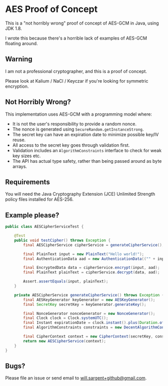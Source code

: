 # AES Proof of Concept

This is a "not horribly wrong" proof of concept of AES-GCM in Java, using JDK 1.8.  

I wrote this because there's a horrible lack of examples of AES-GCM floating around.

## Warning

I am not a professional cryptographer, and this is a proof of concept.

Please look at Kalium / NaCl / Keyczar if you're looking for symmetric encryption.

## Not Horribly Wrong?

This implementation uses AES-GCM with a programming model where:

* It is not the user's responsibility to provide a random nonce.
* The nonce is generated using `SecureRandom.getInstanceStrong`.
* The secret key can have an expiration date to minimize possible key/IV reuse.
* All access to the secret key goes through validation first.
* Validation includes an `AlgorithmConstraints` interface to check for weak key sizes etc.
* The API has actual type safety, rather than being passed around as byte arrays.

## Requirements

You will need the Java Cryptography Extension (JCE) Unlimited Strength policy files installed for AES-256.

## Example please?

```java
public class AESCipherServiceTest {

    @Test
    public void testCipher() throws Exception {
        final AESCipherService cipherService = generateCipherService();

        final PlainText input = new PlainText("Hello world!");
        final AuthenticationData aad = new AuthenticationData(("" + input.getBytes().length + "/UTF-8").getBytes());

        final EncryptedData data = cipherService.encrypt(input, aad);
        final PlainText plainText = cipherService.decrypt(data, aad);

        Assert.assertEquals(input, plainText);
    }

    private AESCipherService generateCipherService() throws Exception {
        final AESKeyGenerator keyGenerator = new AESKeyGenerator();
        final SecretKey secretKey = keyGenerator.generateKey();

        final NonceGenerator nonceGenerator = new NonceGenerator();
        final Clock clock = Clock.systemUTC();
        final Instant expirationDate = clock.instant().plus(Duration.ofDays(10));
        final AlgorithmConstraints constraints = new DecentAlgorithmConstraints();

        final CipherContext context = new CipherContext(secretKey, constraints, expirationDate, nonceGenerator, clock);
        return new AESCipherService(context);
    }
}
```

## Bugs?

Please file an issue or send email to [will.sargent+github@gmail.com](mailto:will.sargent+github@gmail.com).
